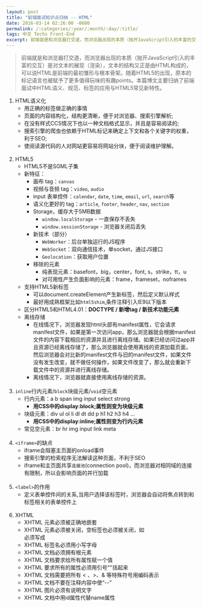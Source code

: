 ```yaml
---
layout: post
title: "前端面试知识点归纳 -- HTML"
date: 2016-03-14 02:26:00 -0600
permalink: /:categories/:year/:month/:day/:title/
tags: 中文 Techs Front-End
excerpt: 前端就是和浏览器打交道，而浏览器出现的本质（抛开JavaScript引入的丰富的交互）是对文本的展现（渲染），文本的结构又正是由HTML构成的，可以说HTML是前端的最初雏形与根本骨架。随着HTML5的出现，原本的标记语言也被赋予了更多值得玩味的有趣points。本篇博文主要归纳了前端面试中HTML语义、规范、标签的应用与HTML5常见新特性
---
```


> 前端就是和浏览器打交道，而浏览器出现的本质（抛开JavaScript引入的丰富的交互）是对文本的展现（渲染），文本的结构又正是由HTML构成的，可以说HTML是前端的最初雏形与根本骨架。随着HTML5的出现，原本的标记语言也被赋予了更多值得玩味的有趣points。本篇博文主要归纳了前端面试中HTML语义、规范、标签的应用与HTML5常见新特性。

1. HTML语义化
    - 用正确的标签做正确的事情
    - 页面的内容结构化，结构更清晰，便于对浏览器、搜索引擎解析;
    - 在没有样式CCS情况下也以一种文档格式显示，并且是容易阅读的;
    - 搜索引擎的爬虫也依赖于HTML标记来确定上下文和各个关键字的权重，利于SEO;
    - 使阅读源代码的人对网站更容易将网站分块，便于阅读维护理解。
<br><br>
2. HTML5
    - HTML5不是SGML子集
    - 新特征：
        - 画布 tag：`canvas`
        - 视频与音频 tag：`video`, `audio`
        - input 表单控件：`calendar`, `date`, `time`, `email`, `url`, `search`等
        - 语义化更好的 tag：`article`, `footer`, `header`, `nav`, `section`
        - Storage，缓存大于5MB数据
            - `window.localStorage` - 一直保存不丢失
            - `window.sessionStorage` - 浏览器关闭后丢失
        - 新技术（部分）
            - `WebWorker`：后台单独运行的JS程序
            - `WebSocket`：双向通信技术，单socket，通过JS接口
            - `Geolocation`：获取用户位置
        - 移除的元素
            - 纯表现元素：basefont，big，center，font, s，strike，tt，u
            - 对可用性产生负面影响的元素：frame，frameset，noframes        
    - 支持HTML5新标签
        - 可以document.createElement产生新标签，然后定义默认样式
        - 最好用成熟框架比如`html5shim`,条件注释引入IE9以下版本
    - 区分HTML5和HTML4.01：**DOCTYPE / 新增tag / 新技术功能元素**
    - 离线存储
        - 在线情况下，浏览器发现html头部有manifest属性，它会请求manifest文件，如果是第一次访问app，那么浏览器就会根据manifest文件的内容下载相应的资源并且进行离线存储。如果已经访问过app并且资源已经离线存储了，那么浏览器就会使用离线的资源加载页面，然后浏览器会对比新的manifest文件与旧的manifest文件，如果文件没有发生改变，就不做任何操作，如果文件改变了，那么就会重新下载文件中的资源并进行离线存储。
        - 离线情况下，浏览器就直接使用离线存储的资源。
<br><br>
3. `inline`行内元素/`block`块级元素/`void`空元素
    - 行内元素：a b span img input select strong
        - **用CSS中的display:block;属性则变为块级元素**
    - 块级元素：div ul ol li dl dt dd p h1 h2 h3 h4 ...
        - **用CSS中的display:inline;属性则变为行内元素**
    - 常见空元素：br hr img input link meta
<br><br>
4. `<iframe>`的缺点
    - iframe会阻塞主页面的onload事件
    - 搜索引擎的检索程序无法解读这种页面，不利于SEO
    - iframe和主页面共享`连接池`(connection pool)，而浏览器对相同域的连接有限制，所以会影响页面的并行加载
<br><br>
5. `<label>`的作用
    - 定义表单控件间的关系,当用户选择该标签时，浏览器会自动将焦点转到和标签相关的表单控件上
<br><br>
6. XHTML
    - XHTML 元素必须被正确地嵌套
    - XHTML 元素必须被关闭，空标签也必须被关闭，如 <br> 必须写成 <br />
    - XHTML 标签名必须用小写字母
    - XHTML 文档必须拥有根元素
    - XHTML 文档要求给所有属性赋一个值
    - XHTML 要求所有的属性必须用引号""括起来
    - XHTML 文档需要把所有 < 、>、& 等特殊符号用编码表示
    - XHTML 文档不要在注释内容中使“--”
    - XHTML 图片必须有说明文字
    - XHTML 文档中用id属性代替name属性
